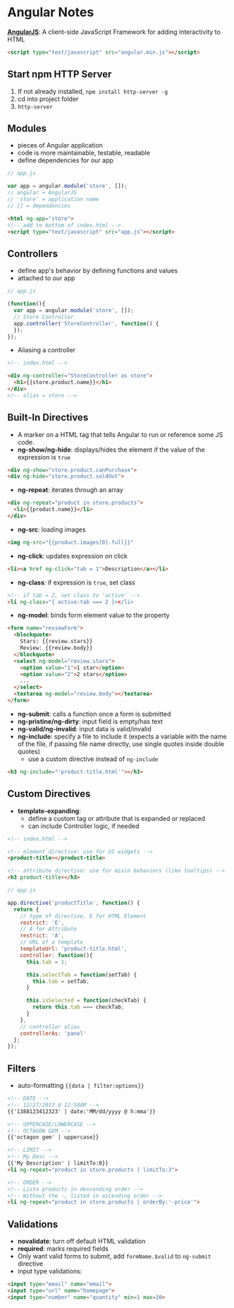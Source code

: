 Angular Notes
=============
**[AngularJS](http://angularjs.org)**: A client-side JavaScript Framework for adding interactivity to HTML
```html
<script type="text/javascript" src="angular.min.js"></script>
```

Start npm HTTP Server
---------------------
1. If not already installed, `npm install http-server -g`
1. cd into project folder
1. `http-server`

Modules
-------
- pieces of Angular application
- code is more maintainable, testable, readable
- define dependencies for our app
```javascript
// app.js

var app = angular.module('store', []);
// angular = AngularJS
// 'store' = application name
// [] = dependencies
```
```html
<html ng-app="store">
<!-- add to bottom of index.html -->
<script type="text/javascript" src="app.js"></script>
```

Controllers
-----------
- define app's behavior by defining functions and values
- attached to our app
```javascript
// app.js

(function(){
  var app = angular.module('store', []);
  // Store Controller
  app.controller('StoreController', function() {
  });
});
```

- Aliasing a controller
```html
<!-- index.html -->

<div ng-controller="StoreController as store">
  <h1>{{store.product.name}}</h1>
</div>
<!-- alias = store -->
```

Built-In Directives
-------------------
- A marker on a HTML tag that tells Angular to run or reference some JS code.
- **ng-show/ng-hide**: displays/hides the element if the value of the expression is `true`
```html
<div ng-show="store.product.canPurchase">
<div ng-hide="store.product.soldOut">
```
- **ng-repeat**: iterates through an array
```html
<div ng-repeat="product in store.products">
  <li>{{product.name}}</li>
</div>
```
- **ng-src**: loading images
```html
<img ng-src="{{product.images[0].full}}"
```
- **ng-click**: updates expression on click
```html
<li><a href ng-click="tab = 1">Description</a></li>
```
- **ng-class**: if expression is `true`, set class
```html
<!-- if tab = 2, set class to 'active' -->
<li ng-class="{ active:tab === 2 }></li>
```
- **ng-model**: binds form element value to the property
```html
<form name="reviewForm">
  <blockquote>
    Stars: {{review.stars}}
    Review: {{review.body}}
  </blockquote>
  <select ng-model="review.stars">
    <option value="1">1 star</option>
    <option value="2">2 stars</option>
    ...
  </select>
  <textarea ng-model="review.body"></textarea>
</form>
```
- **ng-submit**: calls a function once a form is submitted
- **ng-pristine/ng-dirty**: input field is empty/has text
- **ng-valid/ng-invalid**: input data is valid/invalid
- **ng-include**: specify a file to include it (expects a variable with the name of the file, if passing file name directly, use single quotes inside double quotes)
  - use a custom directive instead of `ng-include`
```html
<h3 ng-include="'product-title.html'"></h3>
```

Custom Directives
-----------------
- **template-expanding**: 
  - define a custom tag or attribute that is expanded or replaced
  - can include Controller logic, if needed
```html
<!-- index.html -->

<!-- element directive: use for UI widgets -->
<product-title></product-title>

<!-- attribute directive: use for mixin behaviors (like tooltips) -->
<h3 product-title></h3>
```
```javascript
// app.js

app.directive('productTitle', function() {
  return {
    // type of directive, E for HTML Element
    restrict: 'E',
    // A for Attribute
    restrict: 'A',
    // URL of a template
    templateUrl: 'product-title.html',
    controller: function(){
      this.tab = 1;

      this.selectTab = function(setTab) {
        this.tab = setTab;
      }

      this.isSelected = function(checkTab) {
        return this.tab === checkTab;
      }
    },
    // controller alias
    controllerAs: 'panel'
  };
});
```

Filters
-------
- auto-formatting `{{data | filter:options}}`
```html
<!-- DATE -->
<!-- 12/27/2013 @ 12:50AM --> 
{{'1388123412323' | date:'MM/dd/yyyy @ h:mma'}}

<!-- UPPERCASE/LOWERCASE -->
<!-- OCTAGON GEM -->
{{'octagon gem' | uppercase}}

<!-- LIMIT -->
<!-- My Desc -->
{{'My Description' | limitTo:8}}
<li ng-repeat="product in store.products | limitTo:3">

<!-- ORDER -->
<!-- Lists products in descending order -->
<!-- Without the -, listed in ascending order -->
<li ng-repeat="product in store.products | orderBy:'-price'">
```

Validations
-----------
- **novalidate**: turn off default HTML validation
- **required**: marks required fields
- Only want valid forms to submit, add `formName.$valid` to `ng-submit` directive
- input type validations:
```html
<input type="email" name="email">
<input type="url" name="homepage">
<input type="number" name="quantity" min=1 max=10>
```
